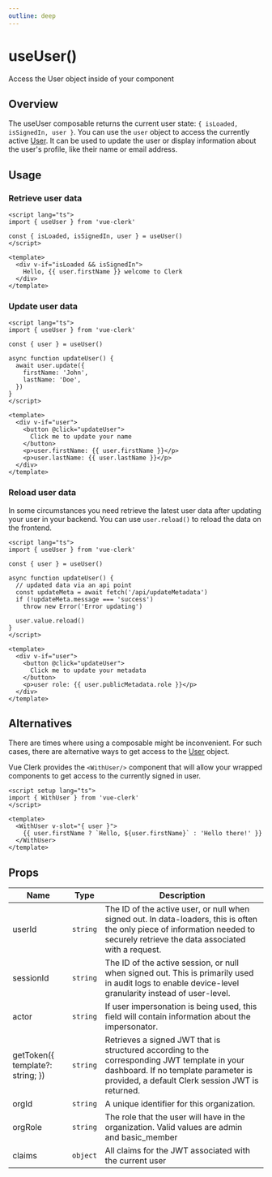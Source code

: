 ```yaml
---
outline: deep
---
```


# useUser()

Access the User object inside of your component

## Overview

The useUser composable returns the current user state: `{ isLoaded, isSignedIn, user }`. You can use the `user` object to access the currently active [User](https://clerk.com/docs/reference/clerkjs/user). It can be used to update the user or display information about the user's profile, like their name or email address.

## Usage

### Retrieve user data

```vue
<script lang="ts">
import { useUser } from 'vue-clerk'

const { isLoaded, isSignedIn, user } = useUser()
</script>

<template>
  <div v-if="isLoaded && isSignedIn">
    Hello, {{ user.firstName }} welcome to Clerk
  </div>
</template>
```

### Update user data

```vue
<script lang="ts">
import { useUser } from 'vue-clerk'

const { user } = useUser()

async function updateUser() {
  await user.update({
    firstName: 'John',
    lastName: 'Doe',
  })
}
</script>

<template>
  <div v-if="user">
    <button @click="updateUser">
      Click me to update your name
    </button>
    <p>user.firstName: {{ user.firstName }}</p>
    <p>user.lastName: {{ user.lastName }}</p>
  </div>
</template>
```

### Reload user data

In some circumstances you need retrieve the latest user data after updating your user in your backend. You can use `user.reload()` to reload the data on the frontend.

```vue
<script lang="ts">
import { useUser } from 'vue-clerk'

const { user } = useUser()

async function updateUser() {
  // updated data via an api point
  const updateMeta = await fetch('/api/updateMetadata')
  if (!updateMeta.message === 'success')
    throw new Error('Error updating')

  user.value.reload()
}
</script>

<template>
  <div v-if="user">
    <button @click="updateUser">
      Click me to update your metadata
    </button>
    <p>user role: {{ user.publicMetadata.role }}</p>
  </div>
</template>
```

## Alternatives

There are times where using a composable might be inconvenient. For such cases, there are alternative ways to get access to the [User](https://clerk.com/docs/reference/clerkjs/user) object.

Vue Clerk provides the `<WithUser/>` component that will allow your wrapped components to get access to the currently signed in user.

```vue
<script setup lang="ts">
import { WithUser } from 'vue-clerk'
</script>

<template>
  <WithUser v-slot="{ user }">
    {{ user.firstName ? `Hello, ${user.firstName}` : 'Hello there!' }}
  </WithUser>
</template>
```

## Props

|Name|Type|Description|
|--- |--- |--- |
|userId|`string`|The ID of the active user, or null when signed out. In data-loaders, this is often the only piece of information needed to securely retrieve the data associated with a request.|
|sessionId|`string`|The ID of the active session, or null when signed out. This is primarily used in audit logs to enable device-level granularity instead of user-level.|
|actor|`string`|If user impersonation is being used, this field will contain information about the impersonator.|
|getToken({ template?: string; })|`string`|Retrieves a signed JWT that is structured according to the corresponding JWT template in your dashboard. If no template parameter is provided, a default Clerk session JWT is returned.|
|orgId|`string`|A unique identifier for this organization.|
|orgRole|`string`|The role that the user will have in the organization. Valid values are admin and basic_member|
|claims|`object`|All claims for the JWT associated with the current user|
